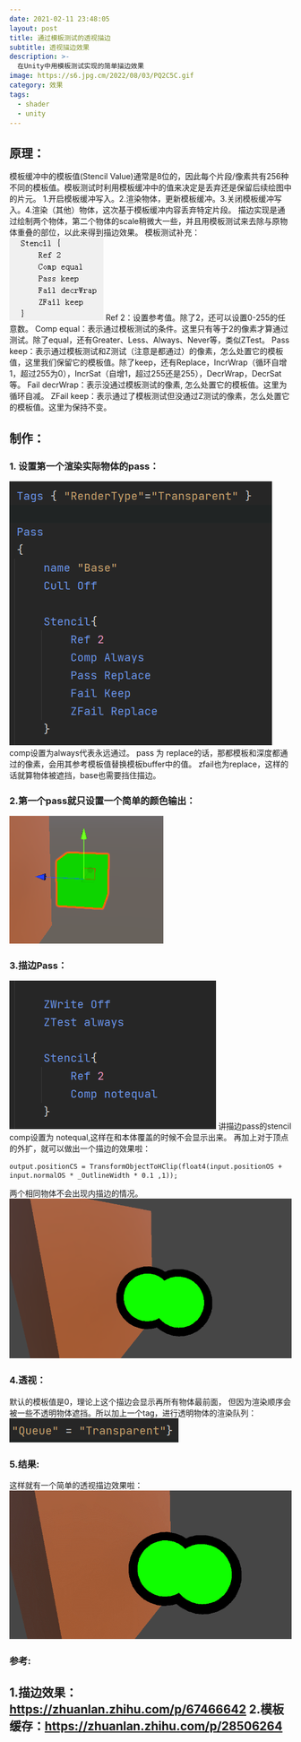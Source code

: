 ```yaml
---
date: 2021-02-11 23:48:05
layout: post
title: 通过模板测试的透视描边
subtitle: 透视描边效果
description: >-
  在Unity中用模板测试实现的简单描边效果
image: https://s6.jpg.cm/2022/08/03/PQ2C5C.gif
category: 效果
tags:
  - shader
  - unity
---
```


## 原理：
模板缓冲中的模板值(Stencil Value)通常是8位的，因此每个片段/像素共有256种不同的模板值。模板测试时利用模板缓冲中的值来决定是丢弃还是保留后续绘图中的片元。
1.开启模板缓冲写入。2.渲染物体，更新模板缓冲。3.关闭模板缓冲写入。4.渲染（其他）物体，这次基于模板缓冲内容丢弃特定片段。
描边实现是通过绘制两个物体，第二个物体的scale稍微大一些，并且用模板测试来去除与原物体重叠的部位，以此来得到描边效果。
模板测试补充：
![](/assets/img/stencil_outline/1.png)
Ref 2：设置参考值。除了2，还可以设置0-255的任意数。
Comp equal：表示通过模板测试的条件。这里只有等于2的像素才算通过测试。除了equal，还有Greater、Less、Always、Never等，类似ZTest。
Pass keep：表示通过模板测试和Z测试（注意是都通过）的像素，怎么处置它的模板值，这里我们保留它的模板值。除了keep，还有Replace，IncrWrap（循环自增1，超过255为0），IncrSat（自增1，超过255还是255），DecrWrap，DecrSat等。
Fail decrWrap：表示没通过模板测试的像素, 怎么处置它的模板值。这里为循环自减。
ZFail keep：表示通过了模板测试但没通过Z测试的像素，怎么处置它的模板值。这里为保持不变。

## 制作： 
### 1. 设置第一个渲染实际物体的pass：
![](/assets/img/stencil_outline/2.png)
comp设置为always代表永远通过。
pass 为 replace的话，那都模板和深度都通过的像素，会用其参考模板值替换模板buffer中的值。
zfail也为replace，这样的话就算物体被遮挡，base也需要挡住描边。

### 2.第一个pass就只设置一个简单的颜色输出： 
![](/assets/img/stencil_outline/3.png)

### 3.描边Pass： 
![](/assets/img/stencil_outline/4.png)
讲描边pass的stencil comp设置为 notequal,这样在和本体覆盖的时候不会显示出来。
再加上对于顶点的外扩，就可以做出一个描边的效果啦：

```
output.positionCS = TransformObjectToHClip(float4(input.positionOS + input.normalOS * _OutlineWidth * 0.1 ,1));
```

两个相同物体不会出现内描边的情况。
![](/assets/img/stencil_outline/5.png)

### 4.透视： 
默认的模板值是0，理论上这个描边会显示再所有物体最前面，
但因为渲染顺序会被一些不透明物体遮挡。所以加上一个tag，进行透明物体的渲染队列：
![](/assets/img/stencil_outline/6.png)

### 5.结果:
 这样就有一个简单的透视描边效果啦：
![](/assets/img/stencil_outline/7.gif)

### 参考:
1.描边效果：https://zhuanlan.zhihu.com/p/67466642
2.模板缓存：https://zhuanlan.zhihu.com/p/28506264
---